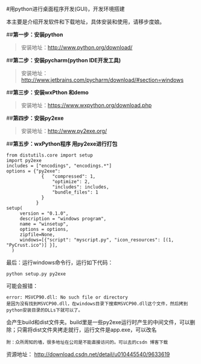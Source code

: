 #用python进行桌面程序开发(GUI)，开发环境搭建

本主要是介绍开发软件和下载地址，具体安装和使用，请移步度娘。

##**第一步：安装python**
	
>安装地址：<http://www.python.org/download/>

##**第二步：安装pycharm(python IDE开发工具)**
	
>安装地址：<http://www.jetbrains.com/pycharm/download/#section=windows>

##**第三步：安装wxPthon 和demo**
	
>安装地址：<https://www.wxpython.org/download.php>

##**第四步：安装py2exe**
	
>安装地址：<http://www.py2exe.org/>

##**第五步：wxPython程序 用py2exe进行打包**

	from distutils.core import setup
	import py2exe
	includes = ["encodings", "encodings.*"]
	options = {"py2exe":
	             {   "compressed": 1,
	                 "optimize": 2,
	                 "includes": includes,
	                 "bundle_files": 1
	             }
	           }
	setup(
	     version = "0.1.0",
	     description = "windows program",
	     name = "winsetup",
	     options = options,
	     zipfile=None,
	     windows=[{"script": "myscript.py", "icon_resources": [(1, "PyCrust.ico")] }],
	  )

最后：运行windows命令行，运行如下代码：
	
	python setup.py py2exe

可能会报错：

	error: MSVCP90.dll: No such file or directory
	是因为没有找到MSVCP90.dll，在windows目录下搜索MSVCP90.dll这个文件，然后拷到python安装目录的DLLs下就可以了。

会产生build和dist文件夹。build里是一些py2exe运行时产生的中间文件，可以删除；只需将dist文件夹拷走就行，运行文件是app.exe，可以改名

	附：众所周知的墙，很多地址在公司是不能直接访问的。可以去的csdn 博客下载
资源地址： <http://download.csdn.net/detail/u010445540/9633619>

